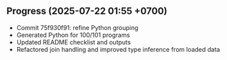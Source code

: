 ## Progress (2025-07-22 01:55 +0700)
- Commit 75f930f91: refine Python grouping
- Generated Python for 100/101 programs
- Updated README checklist and outputs
- Refactored join handling and improved type inference from loaded data

